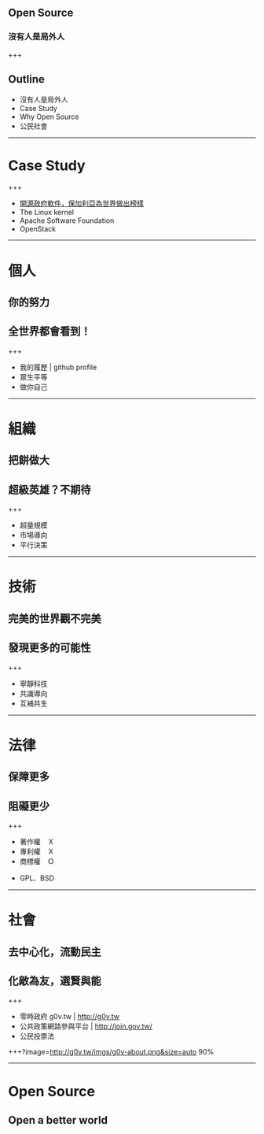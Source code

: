 ## Open Source
### 沒有人是局外人

+++

## Outline
- 沒有人是局外人
- Case Study
- Why Open Source
- 公民社會

---

# Case Study

+++

- [開源政府軟件，保加利亞為世界做出榜樣](https://theinitium.com/article/20160707-dailynews-Bulgaria-open-source-software/)
- The Linux kernel
- Apache Software Foundation
- OpenStack

---

# 個人
## 你的努力
## 全世界都會看到！

+++

- 我的履歷 | github profile
- 眾生平等
- 做你自己

---

# 組織
## 把餅做大
## 超級英雄？不期待

+++

- 超量規模
- 市場導向
- 平行決策

---

# 技術
## 完美的世界觀不完美
## 發現更多的可能性

+++

- 寧靜科技
- 共識導向
- 互補共生

---

# 法律
## 保障更多
## 阻礙更少

+++

- 著作權　Ｘ
- 專利權　Ｘ
- 商標權　Ｏ

* GPL、BSD

---

# 社會
## 去中心化，流動民主
## 化敵為友，選賢與能

+++

- 零時政府 g0v.tw | http://g0v.tw
- 公共政策網路參與平台 | http://join.gov.tw/
- 公民投票法

+++?image=http://g0v.tw/imgs/g0v-about.png&size=auto 90%

---

# Open Source
## Open a better world

